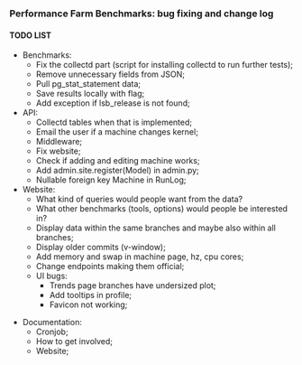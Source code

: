 ### Performance Farm Benchmarks: bug fixing and change log



#### TODO LIST

* Benchmarks:
  * Fix the collectd part (script for installing collectd to run further tests);
  * Remove unnecessary fields from JSON;
  * Pull pg_stat_statement data;
  * Save results locally with flag;
  * Add exception if lsb_release is not found;
* API:
  * Collectd tables when that is implemented;
  * Email the user if a machine changes kernel;
  * Middleware;
  * Fix website;
  * Check if adding and editing machine works;
  * Add admin.site.register(Model) in admin.py;
  * Nullable foreign key Machine in RunLog;
* Website:
  * What kind of queries would people want from the data?
  * What other benchmarks (tools, options) would people be interested in?
  * Display data within the same branches and maybe also within all branches;
  * Display older commits (v-window); 
  * Add memory and swap in machine page, hz, cpu cores;
  * Change endpoints making them official;
  * UI bugs:
    * Trends page branches have undersized plot;
    * Add tooltips in profile;
    * Favicon not working;

+ Documentation:
  + Cronjob;
  + How to get involved;
  + Website;



